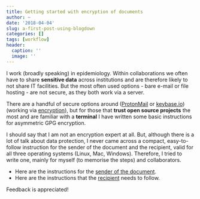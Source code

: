 ```yaml
---
title: Getting started with encryption of documents
author: ~
date: '2018-04-04'
slug: a-first-post-using-blogdown
categories: []
tags: [workflow]
header:
  caption: ''
  image: ''
---
```


I work (broadly speaking) in epidemiology. Within collaborations we often have to share **sensitive data** across institutions and are therefore likely to not share IT facilities. But the most often used options - bare e-mail or file hosting - are not secure, as they both work via a server. 

There are a handful of secure options around ([ProtonMail](https://protonmail.com/) or [keybase.io](https://keybase.io/)) (working via [encryption](https://www.quora.com/Why-is-encryption-important)), but for those that **trust open source projects** the most and are familiar with a **terminal** I have written some basic instructions for asymmetric GPG encryption. 

I should say that I am not an encryption expert at all. But, although there is a lot of talk about data protection, I never came across a compact, easy-to-follow instruction for the sender of the document and the recipient, valid for all three operating systems (Linux, Mac, Windows). Therefore, I tried to write one, mainly for myself (to memorise the steps) and collaborators.

- Here are the instructions for the [sender of the document](https://gist.github.com/sinarueeger/aadfe4916cf285e32d5a55f320a82a6f#file-encryption_files-md).
- Here are the instructions that the [recipient](https://gist.github.com/sinarueeger/aadfe4916cf285e32d5a55f320a82a6f#file-encryption_files_recipient-md) needs to follow.

Feedback is appreciated!